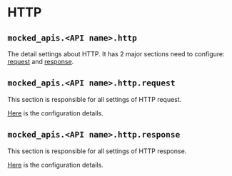 # HTTP

## ``mocked_apis.<API name>.http``

The detail settings about HTTP. It has 2 major sections need to configure: [request](#mocked_apisapi-namehttprequest) and
[response](#mocked_apisapi-namehttpresponse).


## ``mocked_apis.<API name>.http.request``

This section is responsible for all settings of HTTP request.

[Here](/configure-references/mocked-apis/apis/http/request) is the configuration details.


## ``mocked_apis.<API name>.http.response``

This section is responsible for all settings of HTTP response.

[Here](/configure-references/mocked-apis/apis/http/response) is the configuration details.
